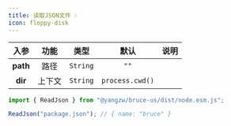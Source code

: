 ```yaml
---
title: 读取JSON文件 💧
icon: floppy-disk
---
```


入参|功能|类型|默认|说明
:-:|:-:|:-:|:-:|-
**path**|路径|`String`|`""`
**dir**|上下文|`String`|`process.cwd()`

```js
import { ReadJson } from "@yangzw/bruce-us/dist/node.esm.js";

ReadJson("package.json"); // { name: "bruce" }
```
